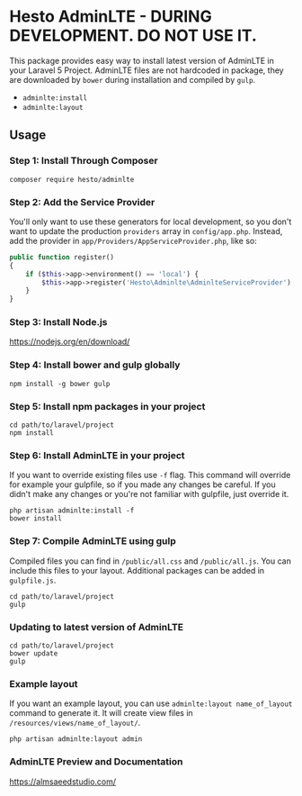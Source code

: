 # Hesto AdminLTE - DURING DEVELOPMENT. DO NOT USE IT.

This package provides easy way to install latest version of AdminLTE in your Laravel 5 Project. AdminLTE files are not hardcoded in package, they are downloaded by `bower` during installation and compiled by `gulp`.

- `adminlte:install`
- `adminlte:layout`

## Usage

### Step 1: Install Through Composer

```
composer require hesto/adminlte
```

### Step 2: Add the Service Provider

You'll only want to use these generators for local development, so you don't want to update the production  `providers` array in `config/app.php`. Instead, add the provider in `app/Providers/AppServiceProvider.php`, like so:

```php
public function register()
{
	if ($this->app->environment() == 'local') {
		$this->app->register('Hesto\Adminlte\AdminlteServiceProvider');
	}
}
```

### Step 3: Install Node.js

https://nodejs.org/en/download/

### Step 4: Install bower and gulp globally

```
npm install -g bower gulp
```

### Step 5: Install npm packages in your project

```
cd path/to/laravel/project
npm install
```

### Step 6: Install AdminLTE in your project

If you want to override existing files use `-f` flag. This command will override for example your gulpfile, so if you made any changes be careful. If you didn't make any changes or you're not familiar with gulpfile, just override it.

```
php artisan adminlte:install -f
bower install
```

### Step 7: Compile AdminLTE using gulp

Compiled files you can find in `/public/all.css` and `/public/all.js`. You can include this files to your layout. Additional packages can be added in `gulpfile.js`.

```
cd path/to/laravel/project
gulp
```

### Updating to latest version of AdminLTE

```
cd path/to/laravel/project
bower update
gulp
```

### Example layout
If you want an example layout, you can use `adminlte:layout name_of_layout` command to generate it. It will create view files in `/resources/views/name_of_layout/`.

```
php artisan adminlte:layout admin
```

### AdminLTE Preview and Documentation

https://almsaeedstudio.com/